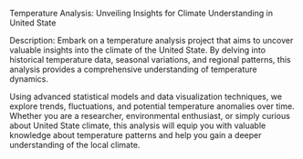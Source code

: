 Temperature Analysis: Unveiling Insights for Climate Understanding in United State

Description:
Embark on a temperature analysis project that aims to uncover valuable insights into the climate of the United State. By delving into historical temperature data, seasonal variations, and regional patterns, this analysis provides a comprehensive understanding of temperature dynamics.

Using advanced statistical models and data visualization techniques, we explore trends, fluctuations, and potential temperature anomalies over time. Whether you are a researcher, environmental enthusiast, or simply curious about United State climate, this analysis will equip you with valuable knowledge about temperature patterns and help you gain a deeper understanding of the local climate.
